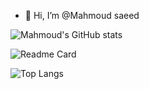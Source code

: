 - 👋 Hi, I’m @Mahmoud saeed

![Mahmoud's GitHub stats](https://github-readme-stats-sigma-five.vercel.app/api?username=Mahmoud-flutter-dev&show_icons=true&theme=radical)

![Readme Card](https://github-readme-stats.vercel.app/api/pin/?username=Mahmoud-flutter-dev&repo=TODO_app&show_icons=true&theme=radical&show_owner=true)

![Top Langs](https://github-readme-stats.vercel.app/api/top-langs/?username=Mahmoud-flutter-dev&show_icons=true&theme=radical)

<!---
- 👀 I’m interested in ...
- 🌱 I’m currently learning ...
- 💞️ I’m looking to collaborate on ...
- 📫 How to reach me ...
--->

<!---
Mahmoud-flutter-dev/Mahmoud-flutter-dev is a ✨ special ✨ repository because its `README.md` (this file) appears on your GitHub profile.
You can click the Preview link to take a look at your changes.
--->
